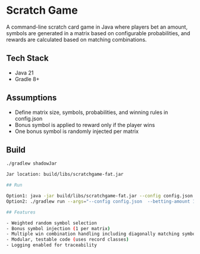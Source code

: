 # Scratch Game

A command-line scratch card game in Java where players bet an amount, symbols are generated in a matrix based on configurable probabilities, and rewards are calculated based on matching combinations.

## Tech Stack

- Java 21
- Gradle 8+

## Assumptions

- Define matrix size, symbols, probabilities, and winning rules in config.json
- Bonus symbol is applied to reward only if the player wins
- One bonus symbol is randomly injected per matrix

## Build

```bash
./gradlew shadowJar

Jar location: build/libs/scratchgame-fat.jar

## Run

Option1: java -jar build/libs/scratchgame-fat.jar --config config.json --betting-amount 100
Option2: ./gradlew run --args="--config config.json  --betting-amount 100"

## Features

- Weighted random symbol selection
- Bonus symbol injection (1 per matrix)
- Multiple win combination handling including diagonally matching symbols
- Modular, testable code (uses record classes)
- Logging enabled for traceability

